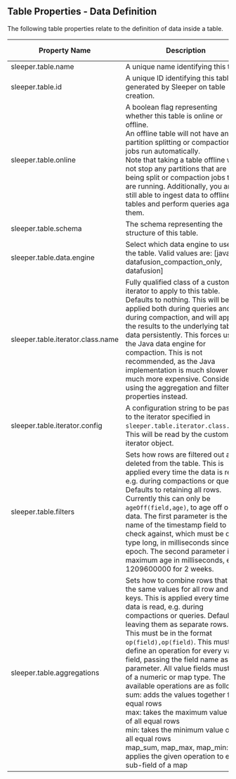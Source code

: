 ## Table Properties - Data Definition

The following table properties relate to the definition of data inside a table.

| Property Name                     | Description                                                                                                                                                                                                                                                                                                                                                                                                                                                                                                                                                                                                                                                                                                | Default Value |
|-----------------------------------|------------------------------------------------------------------------------------------------------------------------------------------------------------------------------------------------------------------------------------------------------------------------------------------------------------------------------------------------------------------------------------------------------------------------------------------------------------------------------------------------------------------------------------------------------------------------------------------------------------------------------------------------------------------------------------------------------------|---------------|
| sleeper.table.name                | A unique name identifying this table.                                                                                                                                                                                                                                                                                                                                                                                                                                                                                                                                                                                                                                                                      |               |
| sleeper.table.id                  | A unique ID identifying this table, generated by Sleeper on table creation.                                                                                                                                                                                                                                                                                                                                                                                                                                                                                                                                                                                                                                |               |
| sleeper.table.online              | A boolean flag representing whether this table is online or offline.<br>An offline table will not have any partition splitting or compaction jobs run automatically.<br>Note that taking a table offline will not stop any partitions that are being split or compaction jobs that are running. Additionally, you are still able to ingest data to offline tables and perform queries against them.                                                                                                                                                                                                                                                                                                        | true          |
| sleeper.table.schema              | The schema representing the structure of this table.                                                                                                                                                                                                                                                                                                                                                                                                                                                                                                                                                                                                                                                       |               |
| sleeper.table.data.engine         | Select which data engine to use for the table. Valid values are: [java, datafusion_compaction_only, datafusion]                                                                                                                                                                                                                                                                                                                                                                                                                                                                                                                                                                                                                        | DATAFUSION    |
| sleeper.table.iterator.class.name | Fully qualified class of a custom iterator to apply to this table. Defaults to nothing. This will be applied both during queries and during compaction, and will apply the results to the underlying table data persistently. This forces use of the Java data engine for compaction. This is not recommended, as the Java implementation is much slower and much more expensive. Consider using the aggregation and filtering properties instead.                                                                                                                                                                                                                                                         |               |
| sleeper.table.iterator.config     | A configuration string to be passed to the iterator specified in `sleeper.table.iterator.class.name`. This will be read by the custom iterator object.                                                                                                                                                                                                                                                                                                                                                                                                                                                                                                                                                     |               |
| sleeper.table.filters             | Sets how rows are filtered out and deleted from the table. This is applied every time the data is read, e.g. during compactions or queries. Defaults to retaining all rows.<br>Currently this can only be `ageOff(field,age)`, to age off old data. The first parameter is the name of the timestamp field to check against, which must be of type long, in milliseconds since the epoch. The second parameter is the maximum age in milliseconds, e.g. 1209600000 for 2 weeks.                                                                                                                                                                                                                            |               |
| sleeper.table.aggregations        | Sets how to combine rows that have the same values for all row and sort keys. This is applied every time the data is read, e.g. during compactions or queries. Defaults to leaving them as separate rows.<br>This must be in the format `op(field),op(field)`. This must define an operation for every value field, passing the field name as the parameter. All value fields must be of a numeric or map type. The available operations are as follows:<br>sum: adds the values together for equal rows<br>max: takes the maximum value out of all equal rows<br>min: takes the minimum value out of all equal rows<br>map_sum, map_max, map_min: applies the given operation to every sub-field of a map |               |
